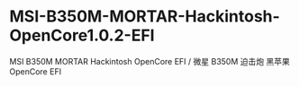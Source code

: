 # MSI-B350M-MORTAR-Hackintosh-OpenCore1.0.2-EFI
MSI B350M MORTAR Hackintosh OpenCore EFI / 微星 B350M 迫击炮 黑苹果 OpenCore EFI

